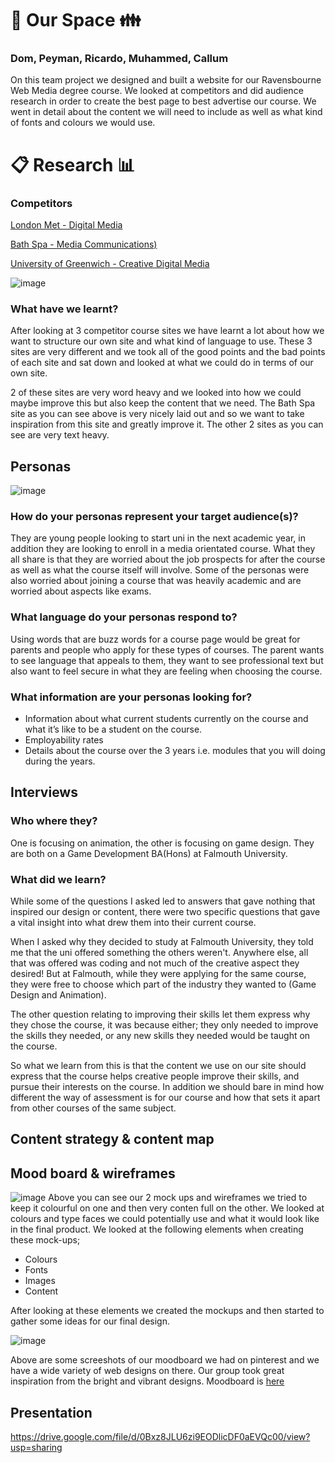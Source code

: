 #  :two_men_holding_hands: Our Space :family:
### Dom, Peyman, Ricardo, Muhammed, Callum
On this team project we designed and built a website for our Ravensbourne Web Media degree course. We looked at competitors and did audience research in order to create the best page to best advertise our course. We went in detail about the content we will need to include as well as what kind of fonts and colours we would use.

# :clipboard: Research :bar_chart:  

### Competitors

[London Met - Digital Media](http://www.londonmet.ac.uk/courses/undergraduate/digital-media---ba-hons/)

[Bath Spa - Media Communications)](https://www.bathspa.ac.uk/courses/ug-media-communications/)

[University of Greenwich - Creative Digital Media](http://www.gre.ac.uk/ug/ach/g403)

![image](http://i.imgur.com/yj2vMER.jpg)

### What have we learnt?

After looking at 3 competitor course sites we have learnt a lot about how we want to structure our own site and what kind of language to use. These 3 sites are very different and we took all of the good points and the bad points of each site and sat down and looked at what we could do in terms of our own site.

2 of these sites are very word heavy and we looked into how we could maybe improve this but also keep the content that we need. The Bath Spa site as you can see above is very nicely laid out and so we want to take inspiration from this site and greatly improve it. The other 2 sites as you can see are very text heavy.

## Personas
![image](http://i.imgur.com/JV8K0I1.jpg)

### How do your personas represent your target audience(s)?

They are young people looking to start uni in the next academic year, in addition they are looking to enroll in a media orientated course. What they all share is that they are worried about the job prospects for after the course as well as what the course itself will involve. Some of the personas were also worried about joining a course that was heavily academic and are worried about aspects like exams.

### What language do your personas respond to?

Using words that are buzz words for a course page would be great for parents and people who apply for these types of courses. The parent wants to see language that appeals to them, they want to see professional text but also want to feel secure in what they are feeling when choosing the course.

### What information are your personas looking for?

- Information about what current students currently on the course and what it’s like to be a student on the course.
- Employability rates
- Details about the course over the 3 years i.e. modules that you will doing during the years.


## Interviews

### Who where they?

One is focusing on animation, the other is focusing on game design. They are both on a Game Development BA(Hons) at Falmouth University.

### What did we learn?

While some of the questions I asked led to answers that gave nothing that inspired our design or content, there were two specific questions that gave a vital insight into what drew them into their current course.

When I asked why they decided to study at Falmouth University, they told me that the uni offered something the others weren't. Anywhere else, all that was offered was coding and not much of the creative aspect they desired! But at Falmouth, while they were applying for the same course, they were free to choose which part of the industry they wanted to (Game Design and Animation).

The other question relating to improving their skills let them express why they chose the course, it was because either; they only needed to improve the skills they needed, or any new skills they needed would be taught on the course.

So what we learn from this is that the content we use on our site should express that the course helps creative people improve their skills, and pursue their interests on the course. In addition we should bare in mind how different the way of assessment is for our course and how that sets it apart from other courses of the same subject.


## Content strategy & content map

## Mood board & wireframes

![image](http://i.imgur.com/2X7tPor.jpg)
Above you can see our 2 mock ups and wireframes we tried to keep it colourful on one and then very conten full on the other. We looked at colours and type faces we could potentially use and what it would look like in the final product. We looked at the following elements when creating these mock-ups;

- Colours
- Fonts
- Images
- Content

After looking at these elements we created the mockups and then started to gather some ideas for our final design.


![image](http://i.imgur.com/9FdHkxt.jpg)

Above are some screeshots of our moodboard we had on pinterest and we have a wide variety of web designs on there. Our group took great inspiration from the bright and vibrant designs. Moodboard is [here](https://uk.pinterest.com/domonicbishop/web-media-site/)


## Presentation
https://drive.google.com/file/d/0Bxz8JLU6zi9EODlicDF0aEVQc00/view?usp=sharing
